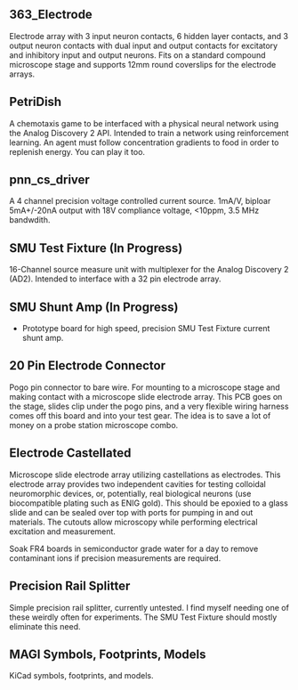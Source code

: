 ## 363_Electrode
Electrode array with 3 input neuron contacts, 6 hidden layer contacts, and 3 output neuron contacts with dual input and output contacts for excitatory and inhibitory input and output neurons. Fits on a standard compound microscope stage and supports 12mm round coverslips for the electrode arrays.

## PetriDish
A chemotaxis game to be interfaced with a physical neural network using the Analog Discovery 2 API. Intended to train a network using reinforcement learning. An agent must follow concentration gradients to food in order to replenish energy. You can play it too.

## pnn_cs_driver
A 4 channel precision voltage controlled current source. 1mA/V, biploar 5mA+/-20nA output with 18V compliance voltage, <10ppm, 3.5 MHz bandwdith.

## SMU Test Fixture (In Progress)
16-Channel source measure unit with multiplexer for the Analog Discovery 2 (AD2). Intended to interface with a 32 pin electrode array. 

## SMU Shunt Amp (In Progress)
 - Prototype board for high speed, precision SMU Test Fixture current shunt amp.
 
## 20 Pin Electrode Connector
Pogo pin connector to bare wire. For mounting to a microscope stage and making contact with a microscope slide electrode array. This PCB goes on the stage, slides clip under the pogo pins, and a very flexible wiring harness comes off this board and into your test gear. The idea is to save a lot of money on a probe station microscope combo.

## Electrode Castellated
Microscope slide electrode array utilizing castellations as electrodes. This electrode array provides two independent cavities for testing colloidal neuromorphic devices, or, potentially, real biological neurons (use biocompatible plating such as ENIG gold). This should be epoxied to a glass slide and can be sealed over top with ports for pumping in and out materials. The cutouts allow microscopy while performing electrical excitation and measurement.

Soak FR4 boards in semiconductor grade water for a day to remove contaminant ions if precision measurements are required.

## Precision Rail Splitter
Simple precision rail splitter, currently untested. I find myself needing one of these weirdly often for experiments. The SMU Test Fixture should mostly eliminate this need.
 
## MAGI Symbols, Footprints, Models
KiCad  symbols, footprints, and models.
